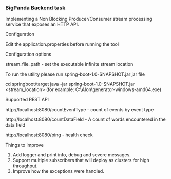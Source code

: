 ### BigPanda Backend task

Implementing a Non Blocking Producer/Consumer stream processing service that exposes an HTTP API.

Configuration

Edit the application.properties before running the tool

Configuration options

stream_file_path - set the executable infinite stream location

To run the utility please run spring-boot-1.0-SNAPSHOT.jar jar file

cd springboot\target
java -jar spring-boot-1.0-SNAPSHOT.jar <stream_location> (for example: C:\Alon\generator-windows-amd64.exe)

Supported REST API

http://localhost:8080/countEventType -  count of events by event type

http://localhost:8080/countDataField - A count of words encountered in the data field

http://localhost:8080/ping - health check


Things to improve

1. Add logger and print info, debug and severe messages.
2. Support multiple subscribers that will deploy as clusters for high throughput.
3. Improve how the exceptions were handled.